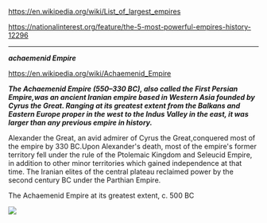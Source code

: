 https://en.wikipedia.org/wiki/List_of_largest_empires

https://nationalinterest.org/feature/the-5-most-powerful-empires-history-12296


------------------------------------------------------------------------------------------------------------------

***achaemenid Empire***

https://en.wikipedia.org/wiki/Achaemenid_Empire

***The Achaemenid Empire (550–330 BC), also called the First Persian Empire,was an ancient Iranian empire based in Western Asia founded by Cyrus the Great. Ranging at its greatest extent from the Balkans and Eastern Europe proper in the west to the Indus Valley in the east, it was larger than any previous empire in history.***


Alexander the Great, an avid admirer of Cyrus the Great,conquered most of the empire by 330 BC.Upon Alexander's death, most of the empire's former territory fell under the rule of the Ptolemaic Kingdom and Seleucid Empire, in addition to other minor territories which gained independence at that time. The Iranian elites of the central plateau reclaimed power by the second century BC under the Parthian Empire.



The Achaemenid Empire at its greatest extent, c. 500 BC

![](https://upload.wikimedia.org/wikipedia/commons/thumb/a/a3/Achaemenid_Empire_at_its_greatest_extent_according_to_Oxford_Atlas_of_World_History_2002.jpg/800px-Achaemenid_Empire_at_its_greatest_extent_according_to_Oxford_Atlas_of_World_History_2002.jpg)






